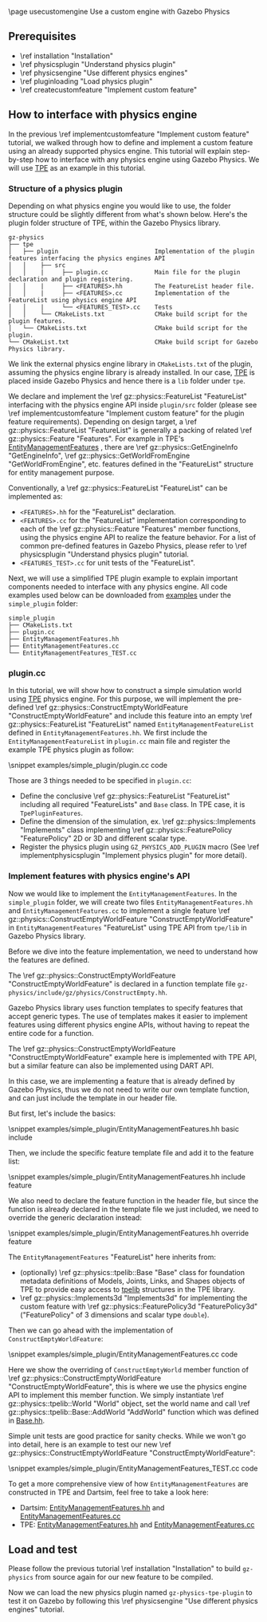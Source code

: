 \page usecustomengine Use a custom engine with Gazebo Physics

## Prerequisites

- \ref installation "Installation"
- \ref physicsplugin "Understand physics plugin"
- \ref physicsengine "Use different physics engines"
- \ref pluginloading "Load physics plugin"
- \ref createcustomfeature "Implement custom feature"

## How to interface with physics engine

In the previous
\ref implementcustomfeature "Implement custom feature" tutorial, we walked through how to
define and implement a custom feature using an already supported physics
engine. This tutorial will explain step-by-step how to interface with any physics engine
using Gazebo Physics. We will use [TPE](https://github.com/gazebosim/gz-physics/tree/main/tpe) as an example in this tutorial.

### Structure of a physics plugin

Depending on what physics engine you would like to use,
the folder structure could be slightly different from what's shown below.
Here's the plugin folder structure of TPE, within the Gazebo Physics library.

```
gz-physics
├── tpe
│   ├── plugin                           Implementation of the plugin features interfacing the physics engines API
│   │    ├── src
│   │    |     ├── plugin.cc             Main file for the plugin declaration and plugin registering.
│   │    |     ├── <FEATURES>.hh         The FeatureList header file.
│   │    |     ├── <FEATURES>.cc         Implementation of the FeatureList using physics engine API
│   │    |     └── <FEATURES_TEST>.cc    Tests
│   │    └── CMakeLists.txt              CMake build script for the plugin features.
│   └── CMakeLists.txt                   CMake build script for the plugin.
└── CMakeList.txt                        CMake build script for Gazebo Physics library.
```

We link the external physics engine library
in `CMakeLists.txt` of the plugin, assuming the physics engine library is
already installed. In our case, [TPE](https://github.com/gazebosim/gz-physics/tree/main/tpe)
is placed inside Gazebo Physics and hence there is a `lib` folder under `tpe`.

We declare and implement the \ref gz::physics::FeatureList "FeatureList"
interfacing with the physics engine API inside `plugin/src` folder
(please see \ref implementcustomfeature "Implement custom feature"
for the plugin feature requirements). Depending on design target, a \ref gz::physics::FeatureList "FeatureList"
is generally a packing of related \ref gz::physics::Feature "Features".
For example in TPE's [EntityManagementFeatures](https://github.com/gazebosim/gz-physics/blob/main/tpe/plugin/src/EntityManagementFeatures.hh)
, there are \ref gz::physics::GetEngineInfo "GetEngineInfo",
\ref gz::physics::GetWorldFromEngine "GetWorldFromEngine", etc. features
defined in the "FeatureList" structure for entity management purpose.

Conventionally, a \ref gz::physics::FeatureList "FeatureList" can be
implemented as:
- `<FEATURES>.hh` for the "FeatureList" declaration.
- `<FEATURES>.cc` for the "FeatureList" implementation corresponding to each of
the \ref gz::physics::Feature "Features" member functions, using the
physics engine API to realize the feature behavior. For a list of common
pre-defined features in Gazebo Physics, please refer to
\ref physicsplugin "Understand physics plugin" tutorial.
- `<FEATURES_TEST>.cc` for unit tests of the "FeatureList".

Next, we will use a simplified TPE plugin example to explain important components needed to interface with any physics engine. All code examples used below can be downloaded from [examples](https://github.com/gazebosim/gz-physics/tree/ign-physics2/examples) under the `simple_plugin` folder:

```
simple_plugin
├── CMakeLists.txt
├── plugin.cc
├── EntityManagementFeatures.hh
├── EntityManagementFeatures.cc
└── EntityManagementFeatures_TEST.cc
```

### plugin.cc

In this tutorial, we will show how to construct a simple simulation world using
[TPE](https://github.com/gazebosim/gz-physics/tree/main/tpe) physics
engine. For this purpose, we will implement the pre-defined
\ref gz::physics::ConstructEmptyWorldFeature "ConstructEmptyWorldFeature"
and include this feature into an empty \ref gz::physics::FeatureList "FeatureList"
named `EntityManagementFeatureList` defined in `EntityManagementFeatures.hh`.
We first include the `EntityManagementFeatureList` in `plugin.cc` main file
and register the example TPE physics plugin as follow:


\snippet examples/simple_plugin/plugin.cc code


Those are 3 things needed to be specified in `plugin.cc`:
- Define the conclusive \ref gz::physics::FeatureList "FeatureList" including
all required "FeatureLists" and `Base` class. In TPE case, it is `TpePluginFeatures`.
- Define the dimension of the simulation, ex. \ref gz::physics::Implements "Implements" class implementing
\ref gz::physics::FeaturePolicy "FeaturePolicy" 2D or 3D and different
scalar type.
- Register the physics plugin using `GZ_PHYSICS_ADD_PLUGIN` macro (See \ref implementphysicsplugin "Implement physics plugin" for more detail).

### Implement features with physics engine's API

Now we would like to implement the `EntityManagementFeatures`.
In the `simple_plugin` folder, we will create two files `EntityManagementFeatures.hh` and
`EntityManagementFeatures.cc` to implement a single feature \ref gz::physics::ConstructEmptyWorldFeature "ConstructEmptyWorldFeature"
in `EntityManagementFeatures` "FeatureList" using TPE API from `tpe/lib` in Gazebo Physics library.

Before we dive into the feature implementation, we need to understand how the features are defined.

The \ref gz::physics::ConstructEmptyWorldFeature "ConstructEmptyWorldFeature"
is declared in a function template file `gz-physics/include/gz/physics/ConstructEmpty.hh`.

Gazebo Physics library uses function templates to specify features that accept generic types.
The use of templates makes it easier to implement features using different physics engine APIs,
without having to repeat the entire code for a function.

The \ref gz::physics::ConstructEmptyWorldFeature "ConstructEmptyWorldFeature" example here
is implemented with TPE API, but a similar feature can also be implemented using DART API.

In this case, we are implementing a feature that is already defined by Gazebo Physics,
thus we do not need to write our own template function, and can just include the template in our header file.

But first, let's include the basics:

\snippet examples/simple_plugin/EntityManagementFeatures.hh basic include

Then, we include the specific feature template file and add it to the feature list:

\snippet examples/simple_plugin/EntityManagementFeatures.hh include feature

We also need to declare the feature function in the header file, but since the function is already declared
in the template file we just included, we need to override the generic declaration instead:

\snippet examples/simple_plugin/EntityManagementFeatures.hh override feature

The `EntityManagementFeatures` "FeatureList" here inherits from:
- (optionally) \ref gz::physics::tpelib::Base "Base"
class for foundation metadata definitions of Models, Joints, Links, and Shapes objects
of TPE to provide easy access to [tpelib](https://github.com/gazebosim/gz-physics/tree/main/tpe/lib)
structures in the TPE library.
- \ref gz::physics::Implements3d "Implements3d" for implementing the
custom feature with \ref gz::physics::FeaturePolicy3d "FeaturePolicy3d"
("FeaturePolicy" of 3 dimensions and scalar type `double`).

Then we can go ahead with the implementation of `ConstructEmptyWorldFeature`:

\snippet examples/simple_plugin/EntityManagementFeatures.cc code

Here we show the overriding of `ConstructEmptyWorld` member function of
\ref gz::physics::ConstructEmptyWorldFeature "ConstructEmptyWorldFeature",
this is where we use the physics engine API to implement this member function.
We simply instantiate \ref gz::physics::tpelib::World "World" object, set
the world name and call \ref gz::physics::tpelib::Base::AddWorld "AddWorld"
function which was defined in [Base.hh](https://github.com/gazebosim/gz-physics/blob/main/tpe/plugin/src/Base.hh).

Simple unit tests are good practice for sanity checks.
While we won't go into detail, here is an example to test our new
\ref gz::physics::ConstructEmptyWorldFeature "ConstructEmptyWorldFeature":

\snippet examples/simple_plugin/EntityManagementFeatures_TEST.cc code

To get a more comprehensive view of how `EntityManagementFeatures` are constructed in TPE and Dartsim,
feel free to take a look here:
- Dartsim: [EntityManagementFeatures.hh](https://github.com/gazebosim/gz-physics/blob/ign-physics2/dartsim/src/EntityManagementFeatures.hh) and [EntityManagementFeatures.cc](https://github.com/gazebosim/gz-physics/blob/ign-physics2/dartsim/src/EntityManagementFeatures.cc)
- TPE: [EntityManagementFeatures.hh](https://github.com/gazebosim/gz-physics/blob/ign-physics2/tpe/plugin/src/EntityManagementFeatures.hh) and [EntityManagementFeatures.cc](https://github.com/gazebosim/gz-physics/blob/ign-physics2/tpe/plugin/src/EntityManagementFeatures.cc)

## Load and test

Please follow the previous tutorial \ref installation "Installation" to build
`gz-physics` from source again for our new feature to be compiled.

Now we can load the new physics plugin named `gz-physics-tpe-plugin`
to test it on Gazebo by following this \ref physicsengine "Use different physics engines" tutorial.
